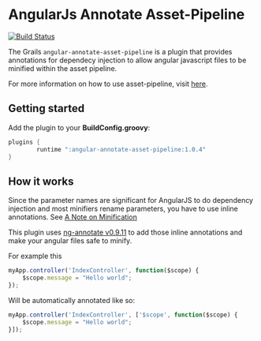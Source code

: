 AngularJs Annotate Asset-Pipeline
================================
[![Build Status](https://drone.io/github.com/craigburke/angular-annotate-asset-pipeline/status.png)](https://drone.io/github.com/craigburke/angular-annotate-asset-pipeline/latest)

The Grails `angular-annotate-asset-pipeline` is a plugin that provides annotations for dependecy injection to allow angular javascript files to be minified within the asset pipeline.

For more information on how to use asset-pipeline, visit [here](http://www.github.com/bertramdev/asset-pipeline).

## Getting started
Add the plugin to your **BuildConfig.groovy**:
```groovy
plugins {
		runtime ":angular-annotate-asset-pipeline:1.0.4"
}
```

## How it works

Since the parameter names are significant for AngularJS to do dependency injection and most minifiers rename parameters,
you have to use inline annotations. See [A Note on Minification](https://docs.angularjs.org/tutorial/step_05)

This plugin uses [ng-annotate v0.9.11](https://github.com/olov/ng-annotate) to add those inline annotations and make your angular files safe to minify.

For example this 
```javascript
myApp.controller('IndexController', function($scope) {
	$scope.message = "Hello world";
});
```

Will be automatically annotated like so:
```javascript
myApp.controller('IndexController', ['$scope', function($scope) {
	$scope.message = "Hello world";
}]);
```
